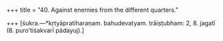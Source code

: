 +++
title = "40. Against enemies from the different quarters."

+++
[śukra.—*kṛtyāpratiharaṇam. bahudevatyam. trāiṣṭubham: 2, 8. jagatī (8. puro’tiśakvarī pādayuj).]
